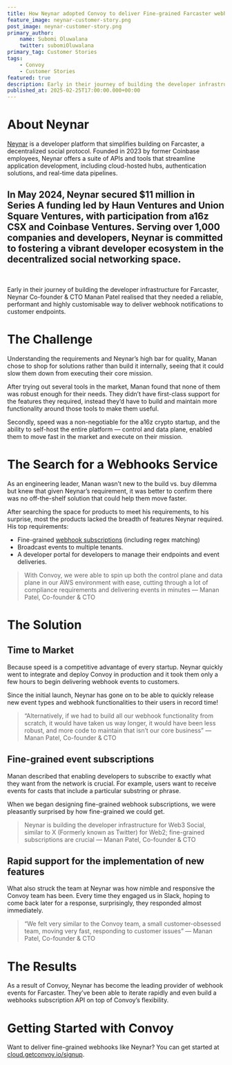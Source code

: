 ```yaml
---
title: How Neynar adopted Convoy to deliver Fine-grained Farcaster webhooks
feature_image: neynar-customer-story.png
post_image: neynar-customer-story.png
primary_author:
    name: Subomi Oluwalana
    twitter: subomiOluwalana
primary_tag: Customer Stories
tags:
    - Convoy
    - Customer Stories
featured: true
description: Early in their journey of building the developer infrastructure for Farcaster, Neynar Co-founder & CTO Manan Patel realised that they needed a reliable, performant and highly customisable way to deliver webhook notifications to customer endpoints.
published_at: 2025-02-25T17:00:00.000+00:00
---
```


# About Neynar 
[Neynar](https://neynar.com) is a developer platform that simplifies building on Farcaster, a decentralized social protocol. Founded in 2023 by former Coinbase employees, Neynar offers a suite of APIs and tools that streamline application development, including cloud-hosted hubs, authentication solutions, and real-time data pipelines. 

In May 2024, Neynar secured $11 million in Series A funding led by Haun Ventures and Union Square Ventures, with participation from a16z CSX and Coinbase Ventures. Serving over 1,000 companies and developers, Neynar is committed to fostering a vibrant developer ecosystem in the decentralized social networking space.
---
&nbsp;

Early in their journey of building the developer infrastructure for Farcaster, Neynar Co-founder & CTO Manan Patel realised that they needed a reliable, performant and highly customisable way to deliver webhook notifications to customer endpoints.

# The Challenge

Understanding the requirements and Neynar’s high bar for quality, Manan chose to shop for solutions rather than build it internally, seeing that it could slow them down from executing their core mission. 

After trying out several tools in the market, Manan found that none of them was robust enough for their needs. They didn’t have first-class support for the features they required, instead they’d have to build and maintain more functionality around those tools to make them useful. 

Secondly, speed was a non-negotiable for the a16z crypto startup, and the ability to self-host the entire platform — control and data plane, enabled them to move fast in the market and execute on their mission.

# The Search for a Webhooks Service

As an engineering leader, Manan wasn’t new to the build vs. buy dilemma but knew that given Neynar’s requirement, it was better to confirm there was no off-the-shelf solution that could help them move faster.

After searching the space for products to meet his requirements, to his surprise, most the products lacked the breadth of features Neynar required. His top requirements: 

- Fine-grained [webhook subscriptions](https://www.getconvoy.io/docs/product-manual/filters) (including regex matching)
- Broadcast events to multiple tenants.
- A developer portal for developers to manage their endpoints and event deliveries.


> With Convoy, we were able to spin up both the control plane and data plane in our AWS environment with ease, cutting through a lot of compliance requirements and delivering events in minutes — Manan Patel, Co-founder & CTO

# The Solution

## Time to Market

Because speed is a competitive advantage of every startup. Neynar quickly went to integrate and deploy Convoy in production and it took them only a few hours to begin delivering webhook events to customers. 

Since the initial launch, Neynar has gone on to be able to quickly release new event types and webhook functionalities to their users in record time!

> “Alternatively, if we had to build all our webhook functionality from scratch, it would have taken us way longer, it would have been less robust, and more code to maintain that isn’t our core business” — Manan Patel, Co-founder & CTO

## Fine-grained event subscriptions

Manan described that enabling developers to subscribe to exactly what they want from the network is crucial. For example, users want to receive events for casts that include a particular substring or phrase. 

When we began designing fine-grained webhook subscriptions, we were pleasantly surprised by how fine-grained we could get.

> Neynar is building the developer infrastructure for Web3 Social, similar to X (Formerly known as Twitter) for Web2; fine-grained subscriptions are crucial — Manan Patel, Co-founder & CTO

## Rapid support for the implementation of new features

What also struck the team at Neynar was how nimble and responsive the Convoy team has been. Every time they engaged us in Slack, hoping to come back later for a response, surprisingly, they responded almost immediately.

> “We felt very similar to the Convoy team, a small customer-obsessed team, moving very fast, responding to customer issues” — Manan Patel, Co-founder & CTO

# The Results

As a result of Convoy, Neynar has become the leading provider of webhook events for Farcaster. They’ve been able to iterate rapidly and even build a webhooks subscription API on top of Convoy’s flexibility.

# Getting Started with Convoy

Want to deliver fine-grained webhooks like Neynar? You can get started at [cloud.getconvoy.io/signup](http://cloud.getconvoy.io/signup).